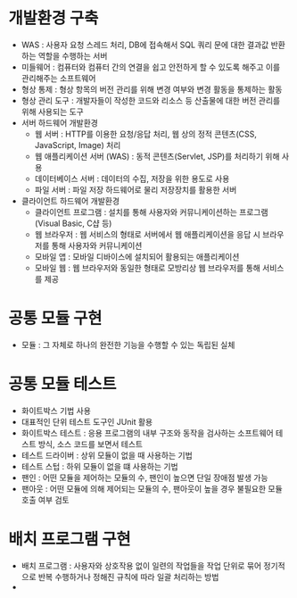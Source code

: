 # 개발환경 구축
- WAS : 사용자 요청 스레드 처리, DB에 접속해서 SQL 쿼리 문에 대한 결과값 반환하는 역할을 수행하는 서버
- 미들웨어 : 컴퓨터와 컴퓨터 간의 연결을 쉽고 안전하게 할 수 있도록 해주고 이를 관리해주는 소프트웨어
- 형상 통제 : 형상 항목의 버전 관리를 위해 변경 여부와 변경 활동을 통제하는 활동
- 형상 관리 도구 : 개발자들이 작성한 코드와 리소스 등 산출물에 대한 버전 관리를 위해 사용되는 도구
- 서버 하드웨어 개발환경
  - 웹 서버 : HTTP를 이용한 요청/응답 처리, 웹 상의 정적 콘텐츠(CSS, JavaScript, Image) 처리
  - 웹 애플리케이션 서버 (WAS) : 동적 콘텐츠(Servlet, JSP)를 처리하기 위해 사용
  - 데이터베이스 서버 : 데이터의 수집, 저장을 위한 용도로 사용
  - 파일 서버 : 파일 저장 하드웨어로 물리 저장장치를 활용한 서버
- 클라이언트 하드웨어 개발환경
  - 클라이언트 프로그램 : 설치를 통해 사용자와 커뮤니케이션하는 프로그램 (Visual Basic, C샵 등)
  - 웹 브라우저 : 웹 서비스의 형태로 서버에서 웹 애플리케이션을 응답 시 브라우저를 통해 사용자와 커뮤니케이션
  - 모바일 앱 : 모바일 디바이스에 설치되어 활용되는 애플리케이션
  - 모바일 웹 : 웹 브라우저와 동일한 형태로 모방리상 웹 브라우저를 통해 서비스를 제공

# 공통 모듈 구현
- 모듈 : 그 자체로 하나의 완전한 기능을 수행할 수 있는 독립된 실체

# 공통 모듈 테스트
- 화이트박스 기법 사용
- 대표적인 단위 테스트 도구인 JUnit 활용
- 화이트박스 테스트 : 응용 프로그램의 내부 구조와 동작을 검사하는 소프트웨어 테스트 방식, 소스 코드를 보면서 테스트
- 테스트 드라이버 : 상위 모듈이 없을 때 사용하는 기법
- 테스트 스텁 : 하위 모듈이 없을 떄 사용하는 기법
- 팬인 : 어떤 모듈을 제어하는 모듈의 수, 팬인이 높으면 단일 장애점 발생 가능
- 팬아웃 : 어떤 모듈에 의해 제어되는 모듈의 수, 팬아웃이 높을 경우 불필요한 모듈 호출 여부 검토

# 배치 프로그램 구현
- 배치 프로그램 : 사용자와 상호작용 없이 일련의 작업들을 작업 단위로 묶어 정기적으로 반복 수행하거나 정해진 규칙에 따라 일괄 처리하는 방법
- 
